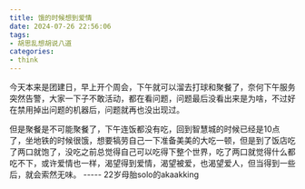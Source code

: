 ```yaml
---
title: 饿的时候想到爱情
date: 2024-07-26 22:56:06
tags:
- 胡思乱想胡说八道
categories:
- think
---
```




今天本来是团建日，早上开个周会，下午就可以溜去打球和聚餐了，奈何下午服务突然告警，大家一下子不敢活动，都在看问题，问题最后没看出来是为啥，不过好在禁用掉出问题的机器后，问题就再也没出现过。

但是聚餐是不可能聚餐了，下午连饭都没有吃，回到智慧城的时候已经是10点了，坐地铁的时候很饿，想要犒劳自己一下准备美美的大吃一顿，但是到了饭店吃了两口就饱了，没吃之前总觉得自己可以吃得下整个世界，吃了两口就觉得什么都吃不下，或许爱情也一样，渴望得到爱情，渴望被爱，也渴望爱人，但当得到一些后，就会索然无味。 ----- 22岁母胎solo的akaakking
